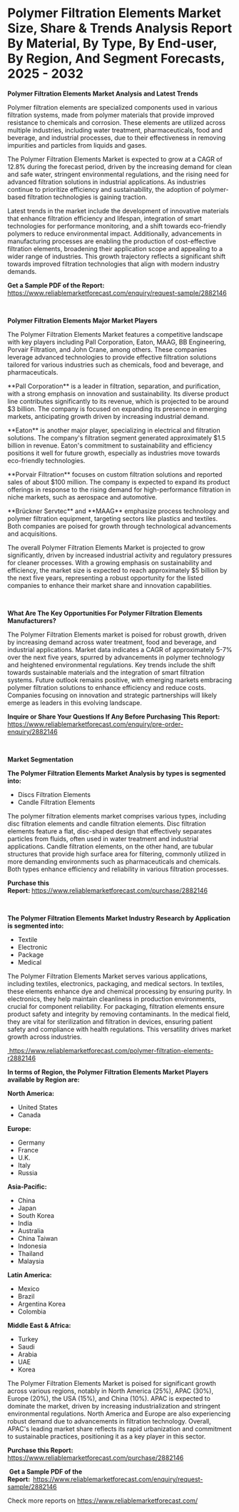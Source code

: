 <p><h1>Polymer Filtration Elements Market Size, Share & Trends Analysis Report By Material, By Type, By End-user, By Region, And Segment Forecasts, 2025 - 2032</h1></p><p><strong>Polymer Filtration Elements Market Analysis and Latest Trends</strong></p>
<p><p>Polymer filtration elements are specialized components used in various filtration systems, made from polymer materials that provide improved resistance to chemicals and corrosion. These elements are utilized across multiple industries, including water treatment, pharmaceuticals, food and beverage, and industrial processes, due to their effectiveness in removing impurities and particles from liquids and gases.</p><p>The Polymer Filtration Elements Market is expected to grow at a CAGR of 12.8% during the forecast period, driven by the increasing demand for clean and safe water, stringent environmental regulations, and the rising need for advanced filtration solutions in industrial applications. As industries continue to prioritize efficiency and sustainability, the adoption of polymer-based filtration technologies is gaining traction. </p><p>Latest trends in the market include the development of innovative materials that enhance filtration efficiency and lifespan, integration of smart technologies for performance monitoring, and a shift towards eco-friendly polymers to reduce environmental impact. Additionally, advancements in manufacturing processes are enabling the production of cost-effective filtration elements, broadening their application scope and appealing to a wider range of industries. This growth trajectory reflects a significant shift towards improved filtration technologies that align with modern industry demands.</p></p>
<p><strong>Get a Sample PDF of the Report:&nbsp;</strong> <a href="https://www.reliablemarketforecast.com/enquiry/request-sample/2882146?utm_campaign=3197&utm_medium=2&utm_source=Github&utm_content=ia&utm_term=12032025&utm_id=polymer-filtration-elements">https://www.reliablemarketforecast.com/enquiry/request-sample/2882146</a></p>
<p>&nbsp;</p>
<p><strong>Polymer Filtration Elements Major Market Players</strong></p>
<p><p>The Polymer Filtration Elements Market features a competitive landscape with key players including Pall Corporation, Eaton, MAAG, BB Engineering, Porvair Filtration, and John Crane, among others. These companies leverage advanced technologies to provide effective filtration solutions tailored for various industries such as chemicals, food and beverage, and pharmaceuticals.</p><p>**Pall Corporation** is a leader in filtration, separation, and purification, with a strong emphasis on innovation and sustainability. Its diverse product line contributes significantly to its revenue, which is projected to be around $3 billion. The company is focused on expanding its presence in emerging markets, anticipating growth driven by increasing industrial demand.</p><p>**Eaton** is another major player, specializing in electrical and filtration solutions. The company's filtration segment generated approximately $1.5 billion in revenue. Eaton's commitment to sustainability and efficiency positions it well for future growth, especially as industries move towards eco-friendly technologies.</p><p>**Porvair Filtration** focuses on custom filtration solutions and reported sales of about $100 million. The company is expected to expand its product offerings in response to the rising demand for high-performance filtration in niche markets, such as aerospace and automotive.</p><p>**Brückner Servtec** and **MAAG** emphasize process technology and polymer filtration equipment, targeting sectors like plastics and textiles. Both companies are poised for growth through technological advancements and acquisitions.</p><p>The overall Polymer Filtration Elements Market is projected to grow significantly, driven by increased industrial activity and regulatory pressures for cleaner processes. With a growing emphasis on sustainability and efficiency, the market size is expected to reach approximately $5 billion by the next five years, representing a robust opportunity for the listed companies to enhance their market share and innovation capabilities.</p></p>
<p>&nbsp;</p>
<p><strong>What Are The Key Opportunities For Polymer Filtration Elements Manufacturers?</strong></p>
<p><p>The Polymer Filtration Elements market is poised for robust growth, driven by increasing demand across water treatment, food and beverage, and industrial applications. Market data indicates a CAGR of approximately 5-7% over the next five years, spurred by advancements in polymer technology and heightened environmental regulations. Key trends include the shift towards sustainable materials and the integration of smart filtration systems. Future outlook remains positive, with emerging markets embracing polymer filtration solutions to enhance efficiency and reduce costs. Companies focusing on innovation and strategic partnerships will likely emerge as leaders in this evolving landscape.</p></p>
<p><strong>Inquire or Share Your Questions If Any Before Purchasing This Report:</strong> <a href="https://www.reliablemarketforecast.com/enquiry/pre-order-enquiry/2882146?utm_campaign=3197&utm_medium=2&utm_source=Github&utm_content=ia&utm_term=12032025&utm_id=polymer-filtration-elements">https://www.reliablemarketforecast.com/enquiry/pre-order-enquiry/2882146</a></p>
<p>&nbsp;</p>
<p><strong>Market Segmentation</strong></p>
<p><strong>The Polymer Filtration Elements Market Analysis by types is segmented into:</strong></p>
<p><ul><li>Discs Filtration Elements</li><li>Candle Filtration Elements</li></ul></p>
<p><p>The polymer filtration elements market comprises various types, including disc filtration elements and candle filtration elements. Disc filtration elements feature a flat, disc-shaped design that effectively separates particles from fluids, often used in water treatment and industrial applications. Candle filtration elements, on the other hand, are tubular structures that provide high surface area for filtering, commonly utilized in more demanding environments such as pharmaceuticals and chemicals. Both types enhance efficiency and reliability in various filtration processes.</p></p>
<p><strong>Purchase this Report:&nbsp;</strong><a href="https://www.reliablemarketforecast.com/purchase/2882146?utm_campaign=3197&utm_medium=2&utm_source=Github&utm_content=ia&utm_term=12032025&utm_id=polymer-filtration-elements">https://www.reliablemarketforecast.com/purchase/2882146</a></p>
<p>&nbsp;</p>
<p><strong>The Polymer Filtration Elements Market Industry Research by Application is segmented into:</strong></p>
<p><ul><li>Textile</li><li>Electronic</li><li>Package</li><li>Medical</li></ul></p>
<p><p>The Polymer Filtration Elements Market serves various applications, including textiles, electronics, packaging, and medical sectors. In textiles, these elements enhance dye and chemical processing by ensuring purity. In electronics, they help maintain cleanliness in production environments, crucial for component reliability. For packaging, filtration elements ensure product safety and integrity by removing contaminants. In the medical field, they are vital for sterilization and filtration in devices, ensuring patient safety and compliance with health regulations. This versatility drives market growth across industries.</p></p>
<p><a href="https://www.reliablemarketforecast.com/polymer-filtration-elements-r2882146?utm_campaign=3197&utm_medium=2&utm_source=Github&utm_content=ia&utm_term=12032025&utm_id=polymer-filtration-elements">&nbsp;https://www.reliablemarketforecast.com/polymer-filtration-elements-r2882146</a></p>
<p><strong>In terms of Region, the Polymer Filtration Elements Market Players available by Region are:</strong></p>
<p>
    <p> <strong> North America: </strong>
        <ul>
            <li>United States</li>
            <li>Canada</li>
        </ul>
        </p> 
    <p> <strong> Europe: </strong>
        <ul>
            <li>Germany</li>
            <li>France</li>
            <li>U.K.</li>
            <li>Italy</li>
            <li>Russia</li>
        </ul>
        </p> 
    <p> <strong> Asia-Pacific: </strong>
        <ul>
            <li>China</li>
            <li>Japan</li>
            <li>South Korea</li>
            <li>India</li>
            <li>Australia</li>
            <li>China Taiwan</li>
            <li>Indonesia</li>
            <li>Thailand</li>
            <li>Malaysia</li>
        </ul>
        </p> 
    <p> <strong> Latin America: </strong>
        <ul>
            <li>Mexico</li>
            <li>Brazil</li>
            <li>Argentina Korea</li>
            <li>Colombia</li>
        </ul>
        </p> 
    <p> <strong> Middle East & Africa: </strong>
        <ul>
            <li>Turkey</li>
            <li>Saudi</li>
            <li>Arabia</li>
            <li>UAE</li>
            <li>Korea</li>
        </ul>
    </p>
    </p>
<p><p>The Polymer Filtration Elements Market is poised for significant growth across various regions, notably in North America (25%), APAC (30%), Europe (20%), the USA (15%), and China (10%). APAC is expected to dominate the market, driven by increasing industrialization and stringent environmental regulations. North America and Europe are also experiencing robust demand due to advancements in filtration technology. Overall, APAC's leading market share reflects its rapid urbanization and commitment to sustainable practices, positioning it as a key player in this sector.</p></p>
<p><strong>Purchase this Report: </strong><a href="https://www.reliablemarketforecast.com/purchase/2882146?utm_campaign=3197&utm_medium=2&utm_source=Github&utm_content=ia&utm_term=12032025&utm_id=polymer-filtration-elements">https://www.reliablemarketforecast.com/purchase/2882146</a></p>
<p>&nbsp;<strong>Get a Sample PDF of the Report:&nbsp;&nbsp;</strong><a href="https://www.reliablemarketforecast.com/enquiry/request-sample/2882146?utm_campaign=3197&utm_medium=2&utm_source=Github&utm_content=ia&utm_term=12032025&utm_id=polymer-filtration-elements">https://www.reliablemarketforecast.com/enquiry/request-sample/2882146</a></p>
<p><strong></strong></p>
<p>Check more reports on <a href="https://www.reliablemarketforecast.com/?utm_campaign=3197&utm_medium=2&utm_source=Github&utm_content=ia&utm_term=12032025&utm_id=polymer-filtration-elements">https://www.reliablemarketforecast.com/</a></p>